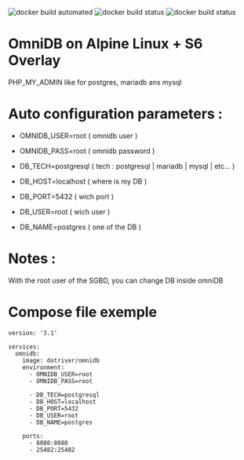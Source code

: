 ![docker build automated](https://img.shields.io/docker/cloud/automated/dotriver/omnidb)
![docker build status](https://img.shields.io/docker/cloud/build/dotriver/omnidb)
![docker build status](https://img.shields.io/docker/cloud/pulls/dotriver/omnidb)

# OmniDB on Alpine Linux + S6 Overlay

PHP_MY_ADMIN like for postgres, mariadb ans mysql

# Auto configuration parameters :

- OMNIDB_USER=root ( omnidb user )
- OMNIDB_PASS=root ( omnidb password )

- DB_TECH=postgresql ( tech : postgresql | mariadb | mysql | etc... )
- DB_HOST=localhost ( where is my DB )
- DB_PORT=5432 ( wich port )
- DB_USER=root ( wich user )
- DB_NAME=postgres ( one of the DB )

# Notes :
With the root user of the SGBD, you can change DB inside omniDB 

# Compose file exemple

```
version: '3.1'

services:
  omnidb:
    image: dotriver/omnidb
    environment:
      - OMNIDB_USER=root
      - OMNIDB_PASS=root

      - DB_TECH=postgresql
      - DB_HOST=localhost
      - DB_PORT=5432
      - DB_USER=root
      - DB_NAME=postgres

    ports:
      - 8080:8080
      - 25482:25482
```
